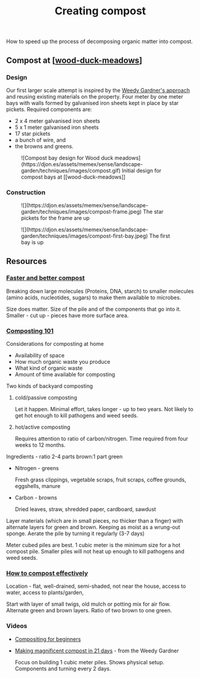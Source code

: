 ﻿---
backlinks:
- title: Bush regeneration (Wood duck meadows)
  url: /sense/landscape-garden/regeneration.html
- title: Regeneration techniques
  url: /sense/landscape-garden/techniques/regeneration-techniques.html
- title: Today's note
  url: /seek/journal/todays-note.html
tags:
- regeneration
- techniques
- compost
title: Creating compost
type: note
---
How to speed up the process of decomposing organic matter into compost.

## Compost at [[wood-duck-meadows]]

### Design

Our first larger scale attempt is inspired by the [Weedy Gardner's approach](https://www.youtube.com/watch?v=IV_kkJy3s3Q&) and reusing existing materials on the property. Four meter by one meter bays with walls formed by galvanised iron sheets kept in place by star pickets. Required components are:

- 2 x 4 meter galvanised iron sheets
- 5 x 1 meter galvanised iron sheets
- 17 star pickets
- a bunch of wire, and
- the browns and greens.

<figure markdown>
![Compost bay design for Wood duck meadows](https://djon.es/assets/memex/sense/landscape-garden/techniques/images/compost.gif)
<caption>Initial design for compost bays at [[wood-duck-meadows]]</caption>
</figure>


### Construction

<figure markdown>
![](https://djon.es/assets/memex/sense/landscape-garden/techniques/images/compost-frame.jpeg)
<caption>The star pickets for the frame are up</caption>
</figure>

<figure markdown>
![](https://djon.es/assets/memex/sense/landscape-garden/techniques/images/compost-first-bay.jpeg)
<caption>The first bay is up</caption>
</figure>

## Resources

### [Faster and better compost](https://www.youtube.com/watch?v=7_HrMDLjAcM)

Breaking down large molecules (Proteins, DNA, starch) to smaller molecules (amino acids, nucleotides, sugars) to make them available to microbes.

Size does matter. Size of the pile and of the components that go into it. Smaller - cut up - pieces have more surface area.


### [Composting 101](https://www.nrdc.org/stories/composting-101)

Considerations for composting at home

- Availability of space
- How much organic waste you produce
- What kind of organic waste
- Amount of time available for composting

Two kinds of backyard composting

1. cold/passive composting

    Let it happen. Minimal effort, takes longer - up to two years. Not likely to get hot enough to kill pathogens and weed seeds.
2. hot/active composting

    Requires attention to ratio of carbon/nitrogen. Time required from four weeks to 12 months.

Ingredients - ratio 2-4 parts brown:1 part green

- Nitrogen - greens

    Fresh grass clippings, vegetable scraps, fruit scraps, coffee grounds, eggshells, manure

- Carbon - browns

    Dried leaves, straw, shredded paper, cardboard, sawdust

Layer materials (which are in small pieces, no thicker than a finger) with alternate layers for green and brown. Keeping as moist as a wrung-out sponge. Aerate the pile by turning it regularly (3-7 days)

Meter cubed piles are best. 1 cubic meter is the minimum size for a hot compost pile. Smaller piles will not heat up enough to kill pathogens and weed seeds.

### [How to compost effectively](https://www.detsi.qld.gov.au/our-department/news-media/down-to-earth/how-to-compost-effectively)

Location - flat, well-drained, semi-shaded, not near the house, access to water, access to plants/garden, 

Start with layer of small twigs, old mulch or potting mix for air flow. Alternate green and brown layers. Ratio of two brown to one green.

### Videos

- [Compositing for beginners](https://www.youtube.com/watch?v=6Ti5g-AZiTs&t=228s)
- [Making magnificent compost in 21 days](https://www.youtube.com/watch?v=IV_kkJy3s3Q&t=1012s) - from the Weedy Gardner

    Focus on building 1 cubic meter piles. Shows physical setup. Components and turning every 2 days.


[//begin]: # "Autogenerated link references for markdown compatibility"
[wood-duck-meadows]: ../wood-duck-meadows "Wood duck meadows"
[//end]: # "Autogenerated link references"